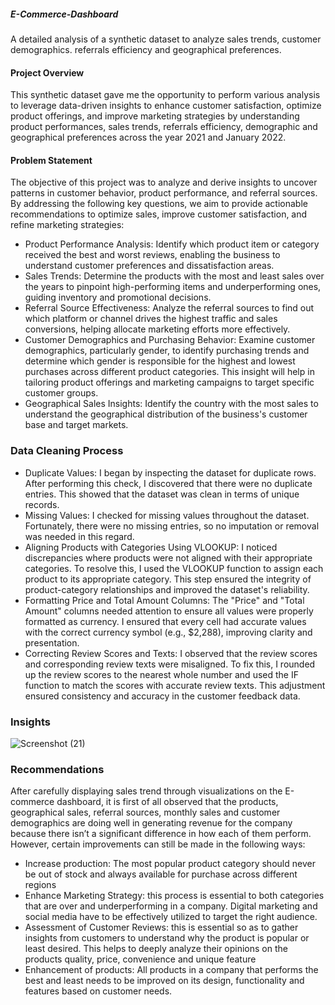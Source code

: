 ##### E-Commerce-Dashboard
A detailed analysis of a synthetic dataset to analyze sales trends, customer demographics. referrals efficiency and geographical preferences.
#### Project Overview
This synthetic dataset gave me the opportunity to perform various analysis to leverage data-driven insights to enhance customer satisfaction, optimize product offerings, and improve marketing strategies by understanding product performances, sales trends, referrals efficiency, demographic and geographical preferences across the year 2021 and January 2022.
#### Problem Statement
The objective of this project was to analyze and derive insights to uncover patterns in customer behavior, product performance, and referral sources. By addressing the following key questions, we aim to provide actionable recommendations to optimize sales, improve customer satisfaction, and refine marketing strategies:
- Product Performance Analysis: Identify which product item or category received the best and worst reviews, enabling the business to understand customer preferences and dissatisfaction areas.
- Sales Trends: Determine the products with the most and least sales over the years to pinpoint high-performing items and underperforming ones, guiding inventory and promotional decisions.
- Referral Source Effectiveness: Analyze the referral sources to find out which platform or channel drives the highest traffic and sales conversions, helping allocate marketing efforts more effectively.
- Customer Demographics and Purchasing Behavior: Examine customer demographics, particularly gender, to identify purchasing trends and determine which gender is responsible for the highest and lowest purchases across different product categories. This insight will help in tailoring product offerings and marketing campaigns to target specific customer groups.
- Geographical Sales Insights: Identify the country with the most sales to understand the geographical distribution of the business's customer base and target markets.
### Data Cleaning Process
- Duplicate Values: I began by inspecting the dataset for duplicate rows. After performing this check, I discovered that there were no duplicate entries. This showed that the dataset was clean in terms of unique records.
- Missing Values: I checked for missing values throughout the dataset. Fortunately, there were no missing entries, so no imputation or removal was needed in this regard.
- Aligning Products with Categories Using VLOOKUP: I noticed discrepancies where products were not aligned with their appropriate categories. To resolve this, I used the VLOOKUP function to assign each product to its appropriate category. This step ensured the integrity of product-category relationships and improved the dataset's reliability.
- Formatting Price and Total Amount Columns: The "Price" and "Total Amount" columns needed attention to ensure all values were properly formatted as currency. I ensured that every cell had accurate values with the correct currency symbol (e.g., $2,288), improving clarity and presentation.
- Correcting Review Scores and Texts: I observed that the review scores and corresponding review texts were misaligned. To fix this, I rounded up the review scores to the nearest whole number and used the IF function to match the scores with accurate review texts. This adjustment ensured consistency and accuracy in the customer feedback data.
### Insights
![Screenshot (21)](https://github.com/user-attachments/assets/d85ae516-f540-4f48-92ce-d3d3fae4cefc)
### Recommendations
After carefully displaying sales trend through visualizations on the E-commerce dashboard, it is first of all observed that the products, geographical sales, referral sources, monthly sales and customer demographics are doing well in generating revenue for the company because there isn’t a significant difference in how each of them perform. However, certain improvements can still be made in the following ways:
-	Increase production: The most popular product category should never be out of stock and always available for purchase across different regions
-	Enhance Marketing Strategy: this process is essential to both categories that are over and underperforming in a company. Digital marketing and social media have to be effectively utilized to target the right audience.
-	Assessment of Customer Reviews: this is essential so as to gather insights from customers to understand why the product is popular or least desired. This helps to deeply analyze their opinions on the products quality, price, convenience and unique feature
-	Enhancement of products: All products in a company that performs the best and least needs to be improved on its design, functionality and features based on customer needs.

